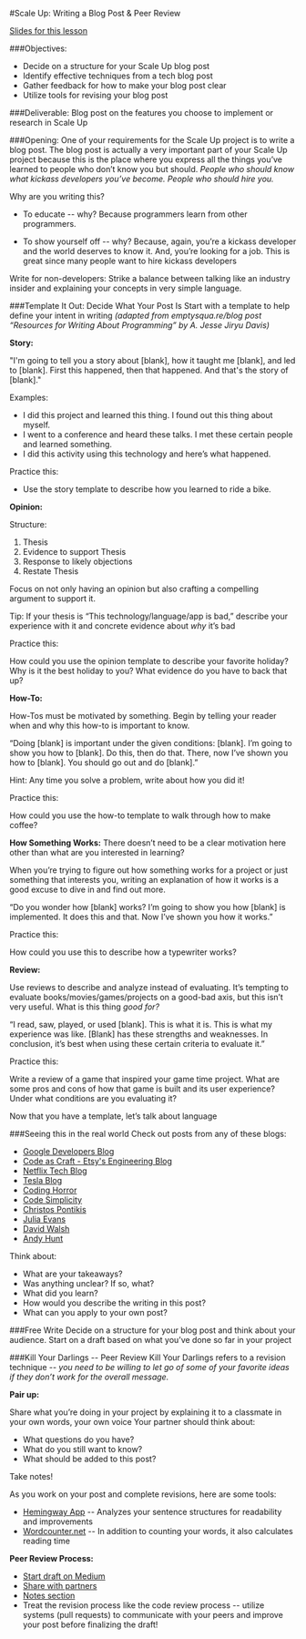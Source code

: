 #Scale Up: Writing a Blog Post & Peer Review

[Slides for this lesson](https://docs.google.com/presentation/d/1BtFtpS_OWhQp9AJbXc9woI5ql8sD-etxwnFc-4rixEI/edit?usp=sharing)


###Objectives:
* Decide on a structure for your Scale Up blog post
* Identify effective techniques from a tech blog post
* Gather feedback for how to make your blog post clear
* Utilize tools for revising your blog post


###Deliverable:
Blog post on the features you choose to implement or research in Scale Up

###Opening:
One of your requirements for the Scale Up project is to write a blog post. The blog post is actually a very important part of your Scale Up project because this is the place where you express all the things you’ve learned to people who don’t know you but should. *People who should know what kickass developers you’ve become.* *People who should hire you.* 

Why are you writing this?

* To educate -- why? Because programmers learn from other programmers.

* To show yourself off -- why? Because, again, you’re a kickass developer and the world deserves to know it. And, you’re looking for a job. This is great since many people want to hire kickass developers

Write for non-developers:
Strike a balance between talking like an industry insider and explaining your concepts in very simple language. 

###Template It Out: Decide What Your Post Is
Start with a template to help define your intent in writing *(adapted from emptysqua.re/blog post “Resources for Writing About Programming” by A. Jesse Jiryu Davis)*

**Story:** 

"I'm going to tell you a story about [blank], how it taught me [blank], and led to [blank]. First this happened, then that happened. And that's the story of [blank]."

Examples:

* I did this project and learned this thing. I found out this thing about myself.
* I went to a conference and heard these talks. I met these certain people and learned something.
* I did this activity using this technology and here’s what happened.

Practice this: 

* Use the story template to describe how you learned to ride a bike.


**Opinion:** 

Structure:

1. Thesis 
2. Evidence to support Thesis 
3. Response to likely objections
4. Restate Thesis

Focus on not only having an opinion but also crafting a compelling argument to support it.

Tip: If your thesis is “This technology/language/app is bad,” describe your experience with it and concrete evidence about *why* it’s bad

Practice this:

How could you use the opinion template to describe your favorite holiday? Why is it the best holiday to you? What evidence do you have to back that up?


**How-To:**

How-Tos must be motivated by something. Begin by telling your reader when and why this how-to is important to know.

“Doing [blank] is important under the given conditions: [blank]. I’m going to show you how to [blank]. Do this, then do that. There, now I’ve shown you how to [blank]. You should go out and do [blank].”

Hint: Any time you solve a problem, write about how you did it!

Practice this: 

How could you use the how-to template to walk through how to make coffee? 


**How Something Works:**
There doesn’t need to be a clear motivation here other than what are you interested in learning?

When you’re trying to figure out how something works for a project or just something that interests you, writing an explanation of how it works is a good excuse to dive in and find out more.

“Do you wonder how [blank] works? I’m going to show you how [blank] is implemented. It does this and that. Now I’ve shown you how it works.”

Practice this:

How could you use this to describe how a typewriter works? 

**Review:**

Use reviews to describe and analyze instead of evaluating. It’s tempting to evaluate books/movies/games/projects on a good-bad axis, but this isn’t very useful. What is this thing *good for?*

“I read, saw, played, or used [blank]. This is what it is. This is what my experience was like. [Blank] has these strengths and weaknesses. In conclusion, it’s best when using these certain criteria to evaluate it.”

Practice this: 

Write a review of a game that inspired your game time project. What are some pros and cons of how that game is built and its user experience? Under what conditions are you evaluating it?


Now that you have a template, let’s talk about language


###Seeing this in the real world
Check out posts from any of these blogs:

* [Google Developers Blog](https://developers.googleblog.com/)
* [Code as Craft - Etsy's Engineering Blog](https://codeascraft.com/)
* [Netflix Tech Blog](http://techblog.netflix.com/)
* [Tesla Blog](https://www.tesla.com/blog)
* [Coding Horror](https://blog.codinghorror.com/)
* [Code Simplicity](http://www.codesimplicity.com/)
* [Christos Pontikis](http://www.pontikis.net/)
* [Julia Evans](http://jvns.ca/)
* [David Walsh](https://davidwalsh.name/)
* [Andy Hunt](http://andy.pragprog.com/)

Think about:

* What are your takeaways?
* Was anything unclear? If so, what?
* What did you learn?
* How would you describe the writing in this post? 
* What can you apply to your own post? 


###Free Write
Decide on a structure for your blog post and think about your audience. Start on a draft based on what you’ve done so far in your project


###Kill Your Darlings -- Peer Review 
Kill Your Darlings refers to a revision technique -- *you need to be willing to let go of some of your favorite ideas if they don’t work for the overall message.*

**Pair up:** 

Share what you’re doing in your project by explaining it to a classmate in your own words, your own voice
Your partner should think about:

* What questions do you have? 
* What do you still want to know? 
* What should be added to this post?

Take notes!

As you work on your post and complete revisions, here are some tools:

* [Hemingway App](http://www.hemingwayapp.com/) -- Analyzes your sentence structures for readability and improvements
* [Wordcounter.net](https://wordcounter.net/) -- In addition to counting your words, it also calculates reading time

**Peer Review Process:**

* [Start draft on Medium](https://help.medium.com/hc/en-us/articles/214874698-Drafts)
* [Share with partners](https://help.medium.com/hc/en-us/articles/215564177-Share-a-draft)
* [Notes section](https://help.medium.com/hc/en-us/articles/214035868)
* Treat the revision process like the code review process -- utilize systems (pull requests) to communicate with your peers and improve your post before finalizing the draft! 
